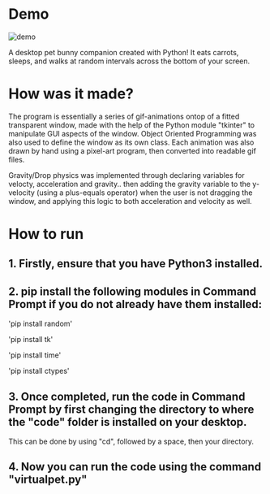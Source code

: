 # Demo


![demo](https://github.com/90shree/desktop-pet-bunny/assets/163702108/98449337-0f59-48c3-8cd1-03ae2e51b6cc)

A desktop pet bunny companion created with Python! It eats carrots, sleeps, and walks at random intervals across the bottom of your screen. 

# How was it made?
The program is essentially a series of gif-animations ontop of a fitted transparent window, made with the help of the Python module "tkinter" to manipulate GUI aspects of the window. Object Oriented Programming was also used to define the window as its own class.
Each animation was also drawn by hand using a pixel-art program, then converted into readable gif files. 

Gravity/Drop physics was implemented through declaring variables for velocty, acceleration and gravity.. then adding the gravity variable to the y-velocity (using a plus-equals operator) when the user is not dragging the window, and applying this logic to both acceleration and velocity as well.



# How to run
## 1. Firstly, ensure that you have Python3 installed.
## 2. pip install the following modules in Command Prompt if you do not already have them installed:
 'pip install random'
 
 'pip install tk'
 
 'pip install time'
 
 'pip install ctypes'
## 3. Once completed, run the code in Command Prompt by first changing the directory to where the "code" folder is installed on your desktop.
This can be done by using "cd", followed by a space, then your directory.
## 4. Now you can run the code using the command "virtualpet.py"
